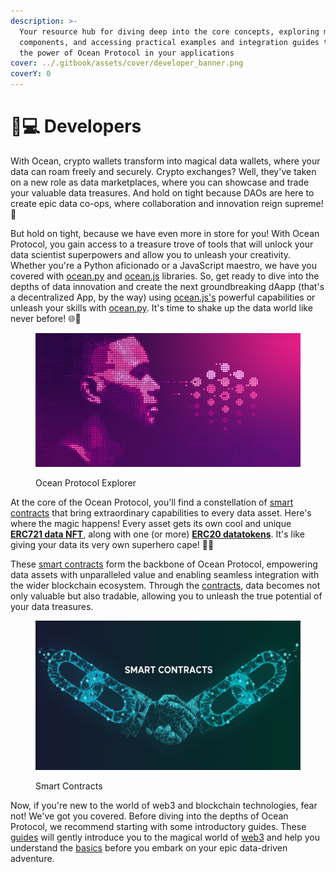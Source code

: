 ```yaml
---
description: >-
  Your resource hub for diving deep into the core concepts, exploring main
  components, and accessing practical examples and integration guides to unleash
  the power of Ocean Protocol in your applications
cover: ../.gitbook/assets/cover/developer_banner.png
coverY: 0
---
```


# 👨💻 Developers

With Ocean, crypto wallets transform into magical data wallets, where your data can roam freely and securely. Crypto exchanges? Well, they've taken on a new role as data marketplaces, where you can showcase and trade your valuable data treasures. And hold on tight because DAOs are here to create epic data co-ops, where collaboration and innovation reign supreme! 🤝

But hold on tight, because we have even more in store for you! With Ocean Protocol, you gain access to a treasure trove of tools that will unlock your data scientist superpowers and allow you to unleash your creativity. Whether you're a Python aficionado or a JavaScript maestro, we have you covered with [ocean.py](ocean.py/) and [ocean.js](ocean.js) libraries. So, get ready to dive into the depths of data innovation and create the next groundbreaking dAapp (that's a decentralized App, by the way) using [ocean.js's](ocean.js) powerful capabilities or unleash your skills with [ocean.py](ocean.py/). It's time to shake up the data world like never before! 🌐🚀

<figure><img src="../.gitbook/assets/general/developers.png" alt=""><figcaption><p>Ocean Protocol Explorer</p></figcaption></figure>

At the core of the Ocean Protocol, you'll find a constellation of [smart contracts](contracts/) that bring extraordinary capabilities to every data asset. Here's where the magic happens! Every asset gets its own cool and unique [**ERC721 data NFT**](contracts/data-nfts.md#what-is-a-data-nft), along with one (or more) [**ERC20 datatokens**](contracts/datanft-and-datatoken.md). It's like giving your data its very own superhero cape! 🦸‍♂️

These [smart contracts](contracts/) form the backbone of Ocean Protocol, empowering data assets with unparalleled value and enabling seamless integration with the wider blockchain ecosystem. Through the [contracts](contracts/), data becomes not only valuable but also tradable, allowing you to unleash the true potential of your data treasures.

<figure><img src="../.gitbook/assets/contracts/smart-contracts.png" alt=""><figcaption><p>Smart Contracts</p></figcaption></figure>

Now, if you're new to the world of web3 and blockchain technologies, fear not! We've got you covered. Before diving into the depths of Ocean Protocol, we recommend starting with some introductory guides. These [guides](../user-guides/) will gently introduce you to the magical world of [web3](../discover/wallets/) and help you understand the [basics](../discover/wallets-and-ocean-tokens.md) before you embark on your epic data-driven adventure.
